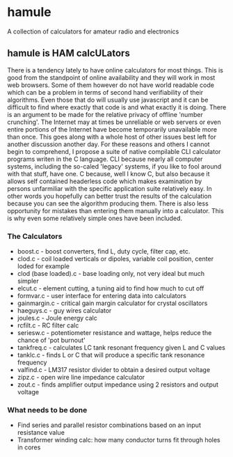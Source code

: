 # hamule
A collection of calculators for amateur radio and electronics
## hamule is HAM calcULators
There is a tendency lately to have online calculators for most things. This is good from the standpoint of online availability and they will work in most web browsers. Some of them however do not have world readable code which can be a problem in terms of second hand verifiability of their algorithms. Even those that do will usually use javascript and it can be difficult to find where exactly that code is and what exactly it is doing. There is an argument to be made for the relative privacy of offline 'number crunching'. The Internet may at times be unreliable or web servers or even entire portions of the Internet have become temporarily unavailable more than once. This goes along with a whole host of other issues best left for another discussion another day. For these reasons and others I cannot begin to comprehend, I propose a suite of native compilable CLI calculator programs writen in the C language. CLI because nearly all computer systems, including the so-caled 'legacy' systems, if you like to fool around with that stuff, have one. C because, well I know C, but also because it allows self contained headerless code which makes examination by persons unfarmiliar with the specific application suite relatively easy. In other words you hopefully can better trust the results of the calculation because you can see the algorithm producing them. There is also less opportunity for mistakes than entering them manually into a calculator. This is why even some relatively simple ones have been included.
### The Calculators
* boost.c      - boost converters, find L, duty cycle, filter cap, etc.
* clod.c       - coil loaded verticals or dipoles, variable coil position, center loded for example
* clod (base loaded).c - base loading only, not very ideal but much simpler
* elcut.c      - element cutting, a tuning aid to find how much to cut off
* formvar.c    - user interface for entering data into calculators
* gainmargin.c - critical gain margin calculator for crystal oscillators
* haeguys.c    - guy wires calculator
* joules.c     - Joule energy calc
* rcfilt.c     - RC filter calc
* seriesw.c    - potentiometer resistance and wattage, helps reduce the chance of 'pot burnout'
* tankfreq.c   - calculates LC tank resonant frequency given L and C values
* tanklc.c     - finds L or C that will produce a specific tank resonance frequency
* valfind.c    - LM317 resistor divider to obtain a desired output voltage
* zipz.c       - open wire line impedance calculator
* zout.c       - finds amplifier output impedance using 2 resistors and output voltage
### What needs to be done
* Find series and parallel resistor combinations based on an input resistance value
* Transformer winding calc: how many conductor turns fit through holes in cores
